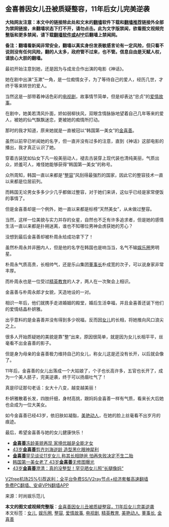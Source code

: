  <h2>金喜善因女儿丑被质疑整容，11年后女儿完美逆袭</h2> <p class="notice"><b>大陆网友注意：本文中的链接除此处和文末的<a href="https://github.com/bannedbook/fanqiang" >翻墙</a>软件下载和<a href="https://github.com/killgcd/justmysocks/blob/master/README.md">翻墙推荐</a>链接外全部为禁网链接，未翻墙状态下打不开，请勿点击。此为文字版禁闻，欲看图文视频完整版和更多禁闻，请下载<a href="https://github.com/bannedbook/fanqiang">翻墙软件或APP</a>后翻墙上禁闻网。</p><p>备注：翻墙看新闻非常安全，翻墙以真实身份发表敏感言论有一定风险，但只看不说则没有任何风险，翻的人太多，政府管不过来，也不管。信息自由是天赋人权，请放心大胆的翻墙。</b></p>  <div class="entry"> <p>最初开始注意到她，还是因为与成龙合作出演的电影《神话》。</p> <p>她在剧中出演“玉漱”一角，是一位痴情女子，为了等待自己的爱人，经历几世，才终于等来转世的爱人。</p> <p>当然这是一部带着神话色彩的<a href="https://www.bannedbook.org/bnews/tag/%E7%94%B5%E8%A7%86%E5%89%A7/" class="st_tag internal_tag" rel="tag" title="标签 电视剧 下的日志">电视剧</a>，故事情节简单，但是却表达“忠贞”的<a href="https://www.bannedbook.org/bnews/tag/%e7%88%b1%e6%83%85%e6%95%85%e4%ba%8b/" class="st_tag internal_tag" rel="tag" title="标签 爱情故事 下的日志">爱情故事</a>。</p> <p>在剧中，她美若清风扑面，娇如弱柳扶风，双眼含情脉脉地望着自己几年等来的爱人，被她的仙气飘飘迷恋，更被她的痴情所打动。</p> <p>那时的我才知道，原来她就是一直被冠以“韩国第一美女”的<a href="https://www.bannedbook.org/bnews/tag/%E9%87%91%E5%96%9C%E5%96%84/" class="st_tag internal_tag" rel="tag" title="标签 金喜善 下的日志">金喜善</a>。</p> <p>虽然以前早已听闻她的名字，但一直并没有过多的注意，直到《神话》这部电影的播出，我才真正认识了她。</p>  <p>穿着古装犹如仙女下凡一般美丽动人，褪去古装穿上现代装也清纯美丽，气质出众，娇羞可人，难怪她能够获得“韩国第一美女”的称号。</p> <p>众所周知，韩国一直以来都是“<a href="https://www.bannedbook.org/bnews/tag/%e6%95%b4%e5%ae%b9/" class="st_tag internal_tag" rel="tag" title="标签 整容 下的日志">整容</a>”风刮得最强烈的国家，因此它的整容技术一直以来都是位居前列。</p> <p>而韩国无论男女多多少少几乎都做过整容，对于她们来讲，这似乎已经是家常便饭的事情了。</p> <p>但是金喜善却是一个例外，她一直以来都是标榜“天然美女&#8221;，从未做过整容。</p> <p>当然，这样一位美貌与实力并存的女星，自然也不乏有许多追求者，但是她的感情生活一直以来都是扑朔迷离，谁也不知哪位男神会虏获她的芳心？</p> <p>没想到最后金喜善却被朴周永给成功拿下了！</p>  <p>虽然朴周永并非圈内人，但是他的名字在韩国也是响当当，名气不输<a href="https://www.bannedbook.org/bnews/tag/%e5%a8%b1%e4%b9%90%e5%9c%88/" class="st_tag internal_tag" rel="tag" title="标签 娱乐圈 下的日志">娱乐圈</a>男明星。</p> <p>朴周永气质高贵，长相帅气，还是乐山集团<a href="https://www.bannedbook.org/bnews/tag/%e8%91%a3%e4%ba%8b%e9%95%bf/" class="st_tag internal_tag" rel="tag" title="标签 董事长 下的日志">董事长</a>朴成宽的次子，可以说身家非常丰厚。</p> <p>而朴周永也是一位受过<a href="https://www.bannedbook.org/bnews/tag/%E7%B2%BE%E8%8B%B1%E6%95%99%E8%82%B2/" class="st_tag internal_tag" rel="tag" title="标签 精英教育 下的日志">精英教育</a>的人才，两人在一次聚会上相识。</p> <p>金喜善与朴周永郎才女貌，天造地设的一对。</p> <p>相识一年后，他们就携手走进婚姻的殿堂，婚后生活幸福，并且金喜善还诞下他们的爱情结晶朴妍雅。</p> <p>出乎意料的是金喜善并没有得到多少祝福，反而因<a href="https://www.bannedbook.org/bnews/tag/%e5%a5%b3%e5%84%bf/" class="st_tag internal_tag" rel="tag" title="标签 女儿 下的日志">女儿</a>的长相，将她推向风口浪尖之上。</p>  <p>很多人开始质疑她的美貌是靠”整“出来，原因很简单，就是因为女儿长相平平，丝毫看不出金喜善的影子。</p> <p>但是身为母亲的金喜善极力维持自己的女儿，称女儿这是还没有长开，以后就会像了。</p> <p>11年后，金喜善的女儿出落成一个大姑娘了，个子也长高许多，五官也长开了，成为一个美人胚子，完美逆袭，终于可以扬眉吐气了！</p> <p>真是印证那句老话：女大十八变，越变越美丽！</p> <p>朴妍雅散着长发，四肢纤细，身材高挑，跟妈妈金喜善一样有气质，看来长大后她也会成为一位大美女。</p> <p>如今金喜善已经43岁，依旧肤如凝脂，<a href="https://www.bannedbook.org/bnews/tag/%e7%be%8e%e8%89%b3%e5%8a%a8%e4%ba%ba/" class="st_tag internal_tag" rel="tag" title="标签 美艳动人 下的日志">美艳动人</a>，在她的脸上丝毫看不出岁月的痕迹。</p>  <p>最后，希望金喜善与她的女儿健康快乐！</p> <ul class='op-related-articles' title='相关阅读'> <li><a href='https://www.bannedbook.org/bnews/yule/20201105/1425975.html' target='_blank'><b>金喜善</b>冻龄美貌再现 家境优越是全能才女</a></li> <li><a href='https://www.bannedbook.org/bnews/yule/20200922/1400769.html' target='_blank'>43岁<b>金喜善</b>剪齐刘海逆龄 造型黑化眼神犀利</a></li> <li><a href='https://www.bannedbook.org/bnews/yule/20200828/1387037.html' target='_blank'><b>金喜善</b>罕见谈论11岁女儿 称其长相随爸 怕再失败决定不生二胎</a></li> <li><a href='https://www.bannedbook.org/bnews/yule/20200826/1385787.html' target='_blank'>韩国第一美女老了 43岁<b>金喜善</b>无修图曝光</a></li> <li><a href='https://www.bannedbook.org/bnews/comments/20200825/1385253.html' target='_blank'>43岁<b>金喜善</b>澄清：真的没整型！罕见晒女儿照“长腿像妈“</a></li> </ul> <p class="texttj"> <a href="https://www.bannedbook.org/forum23/topic22702.html" target="_blank">V2free机场25%引荐返利：全平台免费SS/V2ray节点+经济套餐高速翻墙</a><br/> <a href="https://github.com/bannedbook/fanqiang/wiki/%E7%A6%81%E9%97%BB%E7%BD%91%E5%AE%89%E5%8D%93%E7%BF%BB%E5%A2%99%E6%96%B0%E9%97%BBAPP" target="_blank">免费PC翻墙、安卓VPN翻墙APP</a></p><p> 来源：时尚娱乐笵儿 </p><a name='sharetosocial'></a>       <div><b>本文的图文或视频完整版</b>：<a href='https://www.bannedbook.org/bnews/yule/20201231/1458091.html'>金喜善因女儿丑被质疑整容，11年后女儿完美逆袭</a></div>  </div><!--END ENTRY--> <div class="postfooter"> <div>本文标签：<a href="https://www.bannedbook.org/bnews/tag/%e5%a5%b3%e5%84%bf/" rel="tag">女儿</a>, <a href="https://www.bannedbook.org/bnews/tag/%e5%a8%b1%e4%b9%90%e5%9c%88/" rel="tag">娱乐圈</a>, <a href="https://www.bannedbook.org/bnews/tag/%e6%95%b4%e5%ae%b9/" rel="tag">整容</a>, <a href="https://www.bannedbook.org/bnews/tag/%e7%88%b1%e6%83%85%e6%95%85%e4%ba%8b/" rel="tag">爱情故事</a>, <a href="https://www.bannedbook.org/bnews/tag/%E7%94%B5%E8%A7%86%E5%89%A7/" rel="tag">电视剧</a>, <a href="https://www.bannedbook.org/bnews/tag/%E7%B2%BE%E8%8B%B1%E6%95%99%E8%82%B2/" rel="tag">精英教育</a>, <a href="https://www.bannedbook.org/bnews/tag/%e7%be%8e%e8%89%b3%e5%8a%a8%e4%ba%ba/" rel="tag">美艳动人</a>, <a href="https://www.bannedbook.org/bnews/tag/%e8%91%a3%e4%ba%8b%e9%95%bf/" rel="tag">董事长</a>, <a href="https://www.bannedbook.org/bnews/tag/%E9%87%91%E5%96%9C%E5%96%84/" rel="tag">金喜善</a></div>  </div><!--END POSTFOOTER--> 